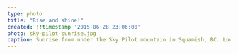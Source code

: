 ```yaml
---
type: photo
title: "Rise and shine!"
created: !!timestamp '2015-06-28 23:06:00'
photo: sky-pilot-sunrise.jpg
caption: Sunrise from under the Sky Pilot mountain in Squamish, BC. Looking west over the Coast Mountain range, with Mamquam Mountain towering on the skyline.
---
```

